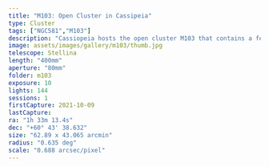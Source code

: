 ```yaml
---
title: "M103: Open Cluster in Cassipeia"
type: Cluster
tags: ["NGC581","M103"]
description: "Cassiopeia hosts the open cluster M103 that contains a few hundred colorful stars. It is an easy cluster to find, located very near the 'W' shape of the constellation."
image: assets/images/gallery/m103/thumb.jpg
telescope: Stellina
length: "400mm"
aperture: "80mm"
folder: m103
exposure: 10
lights: 144
sessions: 1
firstCapture: 2021-10-09
lastCapture:
ra: "1h 33m 13.4s"
dec: "+60° 43' 38.632"
size: "62.89 x 43.065 arcmin"
radius: "0.635 deg"
scale: "0.688 arcsec/pixel"
---
```

